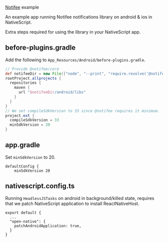 [Notifee](https://notifee.app) example

An example app running Notifee notifications library on android & ios in NativeScript.

Extra steps required for using the library in your NativeScript app.

## before-plugins.gradle

Add the following to `App_Resources/Android/before-plugins.gradle`.

```groovy
// Provide @notifee/core
def notifeeDir = new File(["node", "--print", "require.resolve('@notifee/react-native/package.json')"].execute(null, rootDir).text.trim()).parentFile
rootProject.allprojects {
  repositories {
    maven {
      url "$notifeeDir/android/libs"
    }
  }
}
// We set compileSdkVersion to 33 since @notifee requires it minimum.
project.ext {
  compileSdkVersion = 33
  minSdkVersion = 20
}
```

## app.gradle

Set `minSdkVersion` to 20.

```
defaultConfig {
    minSdkVersion 20
```

## nativescript.config.ts

Running `HeadlessJSTasks` on android in background/killed state, requires that we patch NativeScript application to install ReactNativeHost.

```
export default {
  ...
  "open-native": {
    patchAndroidApplication: true,
  }
}
```
